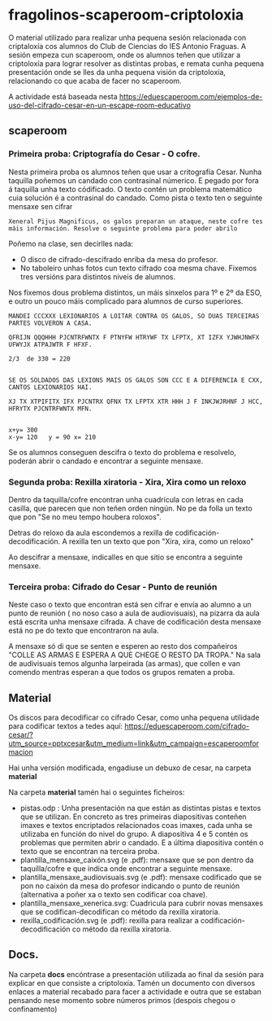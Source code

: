 # fragolinos-scaperoom-criptoloxia

O material utilizado para realizar unha pequena sesión relacionada con criptaloxía cos alumnos do Club de Ciencias do IES Antonio Fraguas. A sesión empeza cun scaperoom, onde os alumnos teñen que utilizar a criptoloxía para lograr resolver as distintas probas, e remata cunha pequena presentación onde se lles da unha pequena visión da criptoloxía, relacionando co que acaba de facer no scaperoom.

A actividade está baseada nesta https://eduescaperoom.com/ejemplos-de-uso-del-cifrado-cesar-en-un-escape-room-educativo

## scaperoom

### Primeira proba: Criptografía do Cesar - O cofre.

Nesta primeira proba os alumnos teñen que usar a critografía Cesar. Nunha taquilla poñemos un candado con contrasinal númerico. E pegado por fora á taquilla unha texto códificado. O texto contén un problema matemático cuia solución é a contrasinal do candado. Como pista o texto ten o seguinte mensaxe sen cifrar 

```
Xeneral Pijus Magnificus, os galos preparan un ataque, neste cofre tes máis información. Resolve o seguinte problema para poder abrilo
```

Poñemo na clase, sen decirlles nada:

* O disco de cifrado-descifrado enriba da mesa do profesor.
* No taboleiro unhas fotos cun texto cifrado coa mesma chave. Fixemos tres versións para distintos niveis de alumnos.

Nos fixemos dous problema distintos, un máis sinxelos para 1º e 2º da ESO, e outro un pouco máis complicado para alumnos de curso superiores.

```
MANDEI CCCXXX LEXIONARIOS A LOITAR CONTRA OS GALOS, SO DUAS TERCEIRAS PARTES VOLVERON A CASA.

QFRIJN QQQHHH PJCNTRFWNTX F PTNYFW HTRYWF TX LFPTX, XT IZFX YJWHJNWFX UFWYJX ATPAJWTR F HFXF.

2/3  de 330 = 220  


SE OS SOLDADOS DAS LEXIONS MAIS OS GALOS SON CCC E A DIFERENCIA E CXX, CANTOS LEXIONARIOS HAI.

XJ TX XTPIFITX IFX PJCNTRX QFNX TX LFPTX XTR HHH J F INKJWJRHNF J HCC, HFRYTX PJCNTRFWNTX MFN.


x+y= 300
x-y= 120   y = 90 x= 210
```

Se os alumnos conseguen descifra o texto do problema e resolvelo, poderán abrir o candado e encontrar a seguinte mensaxe.

### Segunda proba: Rexilla xiratoria - Xira, Xira como un reloxo

Dentro da taquilla/cofre encontran unha cuadrícula con letras en cada casilla, que parecen que non teñen orden ningún. No pe da folla un texto que pon "Se no meu tempo houbera roloxos".

Detras do reloxo da aula escondemos a rexilla de codificación-decodificación. A rexilla ten un texto que pon "Xira, xira, como un reloxo"

Ao descifrar a mensaxe, indicalles en que sitio se encontra a seguinte mensaxe.

### Terceira proba: Cifrado do Cesar - Punto de reunión

Neste caso o texto que encontran está sen cifrar e envía ao alumno a un punto de reunión ( no noso caso a aula de audiovisuais), na pizarra da aula está escrita unha mensaxe cifrada. A chave de codificación desta mensaxe está no pe do texto que encontraron na aula.

A mensaxe só di que se senten e esperen ao resto dos compañeiros "COLLE AS ARMAS E ESPERA A QUE CHEGE O RESTO DA TROPA."
Na sala de audivisuais temos algunha larpeirada (as armas), que collen e van comendo mentras esperan a que todos os grupos rematen a proba.

## Material
Os discos para decodificar co cifrado Cesar, como unha pequena utilidade para codificar textos a tedes aquí:
https://eduescaperoom.com/cifrado-cesar/?utm_source=pptxcesar&utm_medium=link&utm_campaign=escaperoomformacion

Hai unha versión modificada, engadiuse un debuxo de cesar, na carpeta **material**

Na carpeta **material** tamén hai o seguintes ficheiros:
* pistas.odp : Unha presentación na que están as distintas pistas e textos que se utilizan. En concreto as tres primeiras diapositivas conteñen imaxes e textos encriptados relacionados coas imaxes, cada unha se utilizaba en función do nivel do grupo. A diapositiva 4 e 5 contén os problemas que permiten abrir o candado. E a última diapositiva contén o texto que se encontran na terceira proba.
* plantilla_mensaxe_caixón.svg (e .pdf): mensaxe que se pon dentro da taquilla/cofre e que indica onde encontrar a seguinte mensaxe.
* plantilla_mensaxe_audiovisuais.svg (e .pdf): mensaxe codificado que se pon no caixón da mesa do profesor indicando o punto de reunión (alternativa a poñer xa o texto sen codificar coa chave).
* plantilla_mensaxe_xenerica.svg: Cuadricula para cubrir novas mensaxes que se codifican-decodifican co método da rexilla xiratoria.
* rexilla_codificación.svg (e .pdf): rexilla para realizar a codificación-decodificación co método da rexilla xiratoria.

## Docs.
Na carpeta **docs** encóntrase a presentación utilizada ao final da sesión para explicar en que consiste a criptoloxía.
Tamén un documento con diversos enlaces a material recabado para facer a actividade e outra que se estaban pensando nese momento sobre números primos (despois chegou o confinamento)

